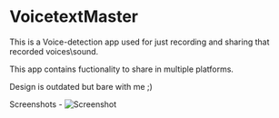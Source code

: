 # VoicetextMaster

This is a Voice-detection app used for just recording and sharing that recorded voices\sound.

This app contains fuctionality to share in multiple platforms.

Design is outdated but bare with me ;)

Screenshots - 
![Screenshot](https://user-images.githubusercontent.com/53166119/100349258-33b35c00-300e-11eb-9a53-fdc910118882.png)
